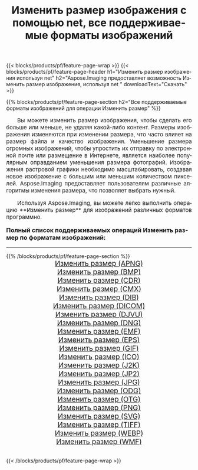 ﻿---
title: Изменить размер изображения с помощью net, все поддерживаемые форматы изображений 
weight: 3920
url: /ru/net/resize/ 
lang: ru
langdirlevel: 2
locales: zh-hans,ja,it,ru,de,es,fr,nl,id,lt,pl,pt,vi,tr,ko,zh-hant,ar,hi,th,sv,cs,uk,he
description: Используя Aspose.Imaging, вы можете легко Изменить размер изображения используя net
---

{{< blocks/products/pf/feature-page-wrap >}}
{{< blocks/products/pf/feature-page-header h1="Изменить размер изображения используя net" h2="Aspose.Imaging предоставляет возможность Изменить размер изображения, используя net " downloadText="Скачать" >}}


{{% blocks/products/pf/feature-page-section  h2="Все поддерживаемые форматы изображений для операции Изменить размер" %}}
<p align="justify" style="text-indent:2em;font-size:15px;">
Вы можете изменить размер изображения, чтобы сделать его больше или меньше, не удаляя какой-либо контент. Размеры изображения изменяются при изменении размера, что часто влияет на размер файла и качество изображения. Уменьшение размера огромных изображений, чтобы упростить их отправку по электронной почте или размещение в Интернете, является наиболее популярным оправданием уменьшения размера фотографий. Изображения растровой графики необходимо масштабировать, создавая новое изображение с большим или меньшим количеством пикселей. Aspose.Imaging предоставляет пользователям различные алгоритмы изменения размера, что позволяет выбрать нужный.
</p>
<p align="justify" style="text-indent:2em;font-size:15px;">
Используя Aspose.Imaging, вы можете легко выполнить операцию **Изменить размер** для изображений различных форматов программно.
</p>
<h3 style="margin-top:16px;">
Полный список поддерживаемых операций Изменить размер по форматам изображений:
</h3>
<hr/>
{{% /blocks/products/pf/feature-page-section %}}
<div class="container-fluid productfamilypage bg-gray">
    <div class="convertypes bg-gray agp-content section">
        <div class="container">
		<div class="row other-converters" style="gap: 10px;font-size: 19px;text-align:center;">
		    <div class='col-md-3 other-converter remove-lp remove-rp'><a href="/imaging/ru/net/resize/apng/" style="padding:15px;">Изменить размер (APNG)</a></div><div class='col-md-3 other-converter remove-lp remove-rp'><a href="/imaging/ru/net/resize/bmp/" style="padding:15px;">Изменить размер (BMP)</a></div><div class='col-md-3 other-converter remove-lp remove-rp'><a href="/imaging/ru/net/resize/cdr/" style="padding:15px;">Изменить размер (CDR)</a></div><div class='col-md-3 other-converter remove-lp remove-rp'><a href="/imaging/ru/net/resize/cmx/" style="padding:15px;">Изменить размер (CMX)</a></div><div class='col-md-3 other-converter remove-lp remove-rp'><a href="/imaging/ru/net/resize/dib/" style="padding:15px;">Изменить размер (DIB)</a></div><div class='col-md-3 other-converter remove-lp remove-rp'><a href="/imaging/ru/net/resize/dicom/" style="padding:15px;">Изменить размер (DICOM)</a></div><div class='col-md-3 other-converter remove-lp remove-rp'><a href="/imaging/ru/net/resize/djvu/" style="padding:15px;">Изменить размер (DJVU)</a></div><div class='col-md-3 other-converter remove-lp remove-rp'><a href="/imaging/ru/net/resize/dng/" style="padding:15px;">Изменить размер (DNG)</a></div><div class='col-md-3 other-converter remove-lp remove-rp'><a href="/imaging/ru/net/resize/emf/" style="padding:15px;">Изменить размер (EMF)</a></div><div class='col-md-3 other-converter remove-lp remove-rp'><a href="/imaging/ru/net/resize/eps/" style="padding:15px;">Изменить размер (EPS)</a></div><div class='col-md-3 other-converter remove-lp remove-rp'><a href="/imaging/ru/net/resize/gif/" style="padding:15px;">Изменить размер (GIF)</a></div><div class='col-md-3 other-converter remove-lp remove-rp'><a href="/imaging/ru/net/resize/ico/" style="padding:15px;">Изменить размер (ICO)</a></div><div class='col-md-3 other-converter remove-lp remove-rp'><a href="/imaging/ru/net/resize/j2k/" style="padding:15px;">Изменить размер (J2K)</a></div><div class='col-md-3 other-converter remove-lp remove-rp'><a href="/imaging/ru/net/resize/jp2/" style="padding:15px;">Изменить размер (JP2)</a></div><div class='col-md-3 other-converter remove-lp remove-rp'><a href="/imaging/ru/net/resize/jpg/" style="padding:15px;">Изменить размер (JPG)</a></div><div class='col-md-3 other-converter remove-lp remove-rp'><a href="/imaging/ru/net/resize/odg/" style="padding:15px;">Изменить размер (ODG)</a></div><div class='col-md-3 other-converter remove-lp remove-rp'><a href="/imaging/ru/net/resize/otg/" style="padding:15px;">Изменить размер (OTG)</a></div><div class='col-md-3 other-converter remove-lp remove-rp'><a href="/imaging/ru/net/resize/png/" style="padding:15px;">Изменить размер (PNG)</a></div><div class='col-md-3 other-converter remove-lp remove-rp'><a href="/imaging/ru/net/resize/svg/" style="padding:15px;">Изменить размер (SVG)</a></div><div class='col-md-3 other-converter remove-lp remove-rp'><a href="/imaging/ru/net/resize/tiff/" style="padding:15px;">Изменить размер (TIFF)</a></div><div class='col-md-3 other-converter remove-lp remove-rp'><a href="/imaging/ru/net/resize/webp/" style="padding:15px;">Изменить размер (WEBP)</a></div><div class='col-md-3 other-converter remove-lp remove-rp'><a href="/imaging/ru/net/resize/wmf/" style="padding:15px;">Изменить размер (WMF)</a></div>
                </div>
        </div>
    </div>
</div>
<br/>

{{< /blocks/products/pf/feature-page-wrap >}}
